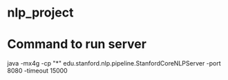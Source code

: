 # nlp_project
# Command to run server
java -mx4g -cp "*" edu.stanford.nlp.pipeline.StanfordCoreNLPServer -port 8080 -timeout 15000
